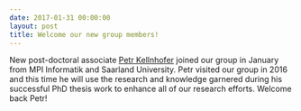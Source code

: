 ```yaml
---
date: 2017-01-31 00:00:00
layout: post
title: Welcome our new group members!
---
```


New post-doctoral associate [Petr Kellnhofer](https://people.csail.mit.edu/pkellnho/) joined our group in January from MPI Informatik and Saarland University. Petr visited our group in 2016 and this time he will use the research and knowledge garnered during his successful PhD thesis work to enhance all of our research efforts. Welcome back Petr!